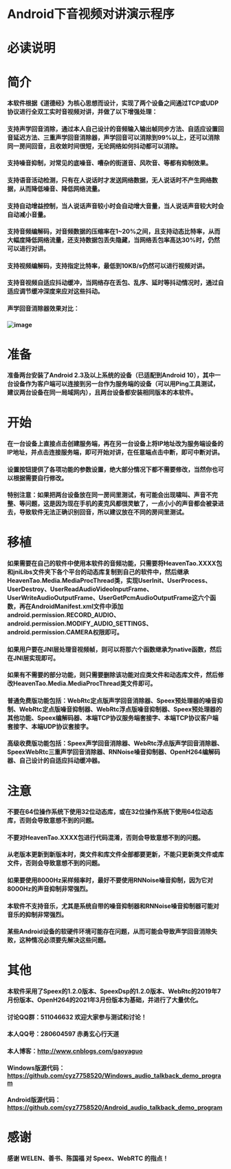 ﻿# Android下音视频对讲演示程序
# 必读说明

# 简介
#### 本软件根据《道德经》为核心思想而设计，实现了两个设备之间通过TCP或UDP协议进行全双工实时音视频对讲，并做了以下增强处理：
#### 支持声学回音消除，通过本人自己设计的音频输入输出帧同步方法、自适应设置回音延迟方法、三重声学回音消除器，声学回音可以消除到99%以上，还可以消除同一房间回音，且收敛时间很短，无论网络如何抖动都可以消除。
#### 支持噪音抑制，对常见的底噪音、嘈杂的街道音、风吹音、等都有抑制效果。
#### 支持语音活动检测，只有在人说话时才发送网络数据，无人说话时不产生网络数据，从而降低噪音、降低网络流量。
#### 支持自动增益控制，当人说话声音较小时会自动增大音量，当人说话声音较大时会自动减小音量。
#### 支持音频编解码，对音频数据的压缩率在1~20%之间，且支持动态比特率，从而大幅度降低网络流量，还支持数据包丢失隐藏，当网络丢包率高达30%时，仍然可以进行对讲。
#### 支持视频编解码，支持指定比特率，最低到10KB/s仍然可以进行视频对讲。
#### 支持音视频自适应抖动缓冲，当网络存在丢包、乱序、延时等抖动情况时，通过自适应调节缓冲深度来应对这些抖动。
#### 声学回音消除器效果对比：
#### ![image](https://user-images.githubusercontent.com/16315192/115977799-d0722980-a5ad-11eb-811e-92da4d4f32f9.png)

# 准备
#### 准备两台安装了Android 2.3及以上系统的设备（已适配到Android 10），其中一台设备作为客户端可以连接到另一台作为服务端的设备（可以用Ping工具测试，建议两台设备在同一局域网内），且两台设备都安装相同版本的本软件。

# 开始
#### 在一台设备上直接点击创建服务端，再在另一台设备上将IP地址改为服务端设备的IP地址，并点击连接服务端，即可开始对讲，在任意端点击中断，即可中断对讲。
#### 设置按钮提供了各项功能的参数设置，绝大部分情况下都不需要修改，当然你也可以根据需要自行修改。
#### 特别注意：如果把两台设备放在同一房间里测试，有可能会出现啸叫、声音不完整、等问题，这是因为现在手机的麦克风都很灵敏了，一点小小的声音都会被录进去，导致软件无法正确识别回音，所以建议放在不同的房间里测试。

# 移植
#### 如果需要在自己的软件中使用本软件的音频功能，只需要将HeavenTao.XXXX包和jniLibs文件夹下各个平台的动态库复制到自己的软件中，然后继承HeavenTao.Media.MediaProcThread类，实现UserInit、UserProcess、UserDestroy、UserReadAudioVideoInputFrame、UserWriteAudioOutputFrame、UserGetPcmAudioOutputFrame这六个函数，再在AndroidManifest.xml文件中添加android.permission.RECORD_AUDIO、android.permission.MODIFY_AUDIO_SETTINGS、android.permission.CAMERA权限即可。
#### 如果用户要在JNI层处理音视频帧，则可以将那六个函数继承为native函数，然后在JNI层实现即可。
#### 如果有不需要的部分功能，则只需要删除该功能对应类文件和动态库文件，然后修改HeavenTao.Media.MediaProcThread类文件即可。
#### 普通免费版功能包括：WebRtc定点版声学回音消除器、Speex预处理器的噪音抑制、WebRtc定点版噪音抑制器、WebRtc浮点版噪音抑制器、Speex预处理器的其他功能、Speex编解码器、本端TCP协议服务端套接字、本端TCP协议客户端套接字、本端UDP协议套接字。
#### 高级收费版功能包括：Speex声学回音消除器、WebRtc浮点版声学回音消除器、SpeexWebRtc三重声学回音消除器、RNNoise噪音抑制器、OpenH264编解码器、自己设计的自适应抖动缓冲器。

# 注意
#### 不要在64位操作系统下使用32位动态库，或在32位操作系统下使用64位动态库，否则会导致意想不到的问题。
#### 不要对HeavenTao.XXXX包进行代码混淆，否则会导致意想不到的问题。
#### 从老版本更新到新版本时，类文件和库文件全部都要更新，不能只更新类文件或库文件，否则会导致意想不到的问题。
#### 如果要使用8000Hz采样频率时，最好不要使用RNNoise噪音抑制，因为它对8000Hz的声音抑制非常强烈。
#### 本软件不支持音乐，尤其是系统自带的噪音抑制器和RNNoise噪音抑制器可能对音乐的抑制非常强烈。
#### 某些Android设备的软硬件环境可能存在问题，从而可能会导致声学回音消除失败，这种情况必须要先解决这些问题。

# 其他
#### 本软件采用了Speex的1.2.0版本、SpeexDsp的1.2.0版本、WebRtc的2019年7月份版本、OpenH264的2021年3月份版本为基础，并进行了大量优化。
#### 讨论QQ群：511046632    欢迎大家参与测试和讨论！
#### 本人QQ号：280604597    赤勇玄心行天道
#### 本人博客：http://www.cnblogs.com/gaoyaguo
#### Windows版源代码：https://github.com/cyz7758520/Windows_audio_talkback_demo_program
#### Android版源代码：https://github.com/cyz7758520/Android_audio_talkback_demo_program

# 感谢
#### 感谢 WELEN、善书、陈国福 对 Speex、WebRTC 的指点！
